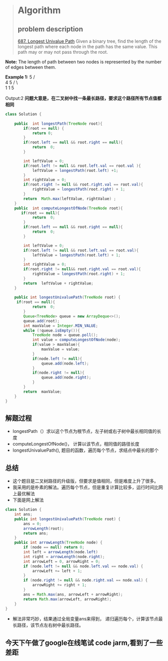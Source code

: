 ﻿


># Algorithm 
>## problem description
>[687. Longest Univalue Path](https://leetcode.com/problems/longest-univalue-path/description/)
>Given a binary tree, find the length of the longest path where each node in the path has the same value. This path may or may not pass through the root.

**Note:**  The length of path between two nodes is represented by the number of edges between them.

**Example 1:**
	          5
             / \
            4   5
           / \   \
          1   1   5

Output:2
**问题大意是，在二叉树中找一条最长路径，要求这个路径所有节点值都相同**

```java
class Solution {
    
    public  int longestPath(TreeNode root){
        if(root == null) {
            return 0;
        }
        if(root.left == null && root.right == null){
            return  0;
        }

        int leftValue = 0;
        if(root.left != null && root.left.val == root.val ){
            leftValue = longestPath(root.left) +1;
        }
        int rightValue = 0;
        if(root.right != null && root.right.val == root.val){
            rightValue = longestPath(root.right) + 1;
        }
        return  Math.max(leftValue, rightValue) ;
    }
    public  int computeLongestOfNode(TreeNode root){
       if(root == null){
            return  0;
        }
        if(root.left == null && root.right == null){
            return  0;
        }

        int leftValue = 0;
        if(root.left != null && root.left.val == root.val){
            leftValue = longestPath(root.left) + 1;
        }
        int rightValue = 0;
        if(root.right != null&& root.right.val == root.val){
            rightValue = longestPath(root.right) + 1;
        }
        return  leftValue + rightValue;
    }
    
    public int longestUnivaluePath(TreeNode root) {
     if(root == null){
            return  0;
        }
        Queue<TreeNode> queue = new ArrayDeque<>();
        queue.add(root);
        int maxValue = Integer.MIN_VALUE;
        while (!queue.isEmpty()){
            TreeNode node = queue.poll();
            int value = computeLongestOfNode(node);
            if(value > maxValue){
                maxValue = value;
            }
            if(node.left != null){
                queue.add(node.left);
            }
            if(node.right != null){
                queue.add(node.right);
            }
        }
        return  maxValue;
    }
}
```

## 解题过程
- longestPath（）求以这个节点为根节点，左子树或右子树中最长相同值的长度
- computeLongestOfNode()， 计算以该节点，相同值的路径长度
- longestUnivaluePath(), 题目的函数，遍历每个节点，求结点中最长的那个


## 总结
- 这个题目是二叉树路径的升级版，但要求是值相同，但是难度上升了很多。
- 我采用的是朴素的解法。遍历每个节点，但是重复计算比较多，运行时间比网上最优解法
- 下面是网上解法
```java
class Solution {
    int ans;
    public int longestUnivaluePath(TreeNode root) {
        ans = 0;
        arrowLength(root);
        return ans;
    }
    public int arrowLength(TreeNode node) {
        if (node == null) return 0;
        int left = arrowLength(node.left)
        int right = arrowLength(node.right);
        int arrowLeft = 0, arrowRight = 0;
        if (node.left != null && node.left.val == node.val) {
            arrowLeft += left + 1;
        }
        if (node.right != null && node.right.val == node.val) {
            arrowRight += right + 1;
        }
        ans = Math.max(ans, arrowLeft + arrowRight);
        return Math.max(arrowLeft, arrowRight);
    }
}
```
- 解法非常巧妙，结果通过全局变量ans来得到， 递归遍历每个，计算该节点最长路径，该节点左右树中最长路径。

## 今天下午做了google在线笔试 code jarm,看到了一些差距



